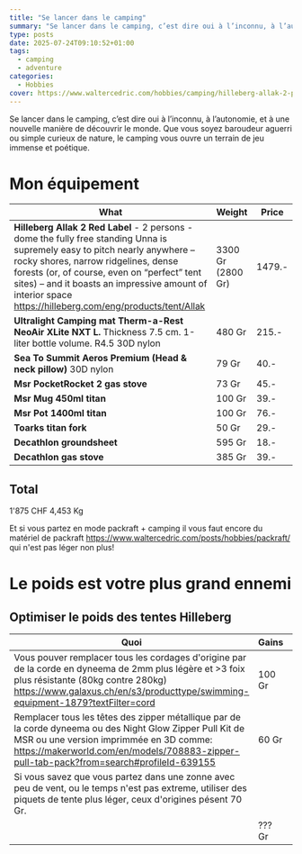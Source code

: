 ```yaml
---
title: "Se lancer dans le camping"
summary: "Se lancer dans le camping, c’est dire oui à l’inconnu, à l’autonomie, et à une nouvelle manière de découvrir le monde. Que vous soyez baroudeur aguerri ou simple curieux de nature, le camping vous ouvre un terrain de jeu immense et poétique."
type: posts
date: 2025-07-24T09:10:52+01:00
tags:
  - camping
  - adventure
categories:
  - Hobbies
cover: https://www.waltercedric.com/hobbies/camping/hilleberg-allak-2-persons.webp
---
```


Se lancer dans le camping, c’est dire oui à l’inconnu, à l’autonomie, et à une nouvelle manière de découvrir le monde. Que vous soyez baroudeur aguerri ou simple curieux de nature, le camping vous ouvre un terrain de jeu immense et poétique.

# Mon équipement 

| **What**                   | **Weight**                                  | **Price**                                 |
|----------------------------|---------------------------------------------|-------------------------------------------|
| **Hilleberg Allak 2 Red Label** - 2 persons - dome  the fully free standing Unna is supremely easy to pitch nearly anywhere – rocky shores, narrow ridgelines, dense forests (or, of course, even on “perfect” tent sites) – and it boasts an impressive amount of interior space  https://hilleberg.com/eng/products/tent/Allak              | 3300 Gr (2800 Gr)           | 1479.-    |
| **Ultralight Camping mat Therm-a-Rest NeoAir XLite NXT L.** Thickness 7.5 cm. 1-liter bottle volume. R4.5 30D nylon | 480 Gr           | 215.-    |
| **Sea To Summit Aeros Premium (Head & neck pillow)**  30D nylon | 79 Gr           | 40.-    |
| **Msr PocketRocket 2 gas stove**        | 73 Gr            | 45.-    |
| **Msr Mug 450ml titan**                 | 100 Gr           | 39.-    |
| **Msr Pot 1400ml titan**                 | 100 Gr           | 76.-    |
| **Toarks titan fork**                 | 50 Gr           | 29.-    |
| **Decathlon groundsheet**               | 595 Gr           | 18.-    |
| **Decathlon gas stove**                 | 385 Gr           | 39.-    |

## Total
1'875 CHF
4,453 Kg

Et si vous partez en mode packraft + camping il vous faut encore du matériel de packraft https://www.waltercedric.com/posts/hobbies/packraft/ qui n'est pas léger non plus!

# Le poids est votre plus grand ennemi

## Optimiser le poids des tentes Hilleberg

| **Quoi**                   | **Gains**                                  | **Prix**                                 |
|----------------------------|---------------------------------------------|-------------------------------------------|
| Vous pouver remplacer tous les cordages d'origine par de la corde en dyneema de 2mm plus légère et >3 foix plus résistante (80kg contre 280kg)  https://www.galaxus.ch/en/s3/producttype/swimming-equipment-1879?textFilter=cord              | 100 Gr           | 40.-    |
| Remplacer tous les têtes des zipper métallique par de la corde dyneema ou des Night Glow Zipper Pull Kit de MSR ou une version imprimmée en 3D comme: https://makerworld.com/en/models/708883-zipper-pull-tab-pack?from=search#profileId-639155                 | 60 Gr           | 0.
| Si vous savez que vous partez dans une zonne avec peu de vent, ou le temps n'est pas extreme, utiliser des piquets de tente plus léger, ceux d'origines pésent 70 Gr. 
          | ??? Gr           | ??.-    |